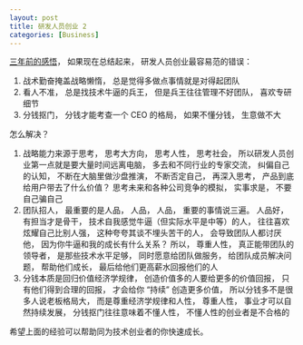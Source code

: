 ```yaml
---
layout: post
title: 研发人员创业 2
categories: [Business]
---
```



[三年前的感悟](https://manateelazycat.github.io/2021/05/23/developer-entrepreneurship/)， 如果现在总结起来， 研发人员创业最容易范的错误：

1. 战术勤奋掩盖战略懒惰， 总是觉得多做点事情就是对得起团队
2. 看人不准， 总是找技术牛逼的兵王， 但是兵王往往管理不好团队， 喜欢专研细节
3. 分钱抠门， 分钱才能考查一个 CEO 的格局， 如果不懂分钱， 生意做不大

怎么解决？

1. 战略能力来源于思考， 思考大方向， 思考人性， 思考社会， 所以研发人员创业第一点就是要大量时间远离电脑， 多去和不同行业的专家交流， 纠偏自己的认知， 不断在大脑里做沙盘推演， 不断否定自己， 再深入思考， 产品到底给用户带去了什么价值？ 思考未来和各种公司竞争的模拟， 实事求是， 不要自己骗自己
2. 团队招人， 最重要的是人品， 人品， 人品， 重要的事情说三遍。 人品好， 有担当才是骨干， 技术自我感觉牛逼（但实际水平是中等）的人， 往往喜欢炫耀自己比别人强， 这种夸夸其谈不埋头苦干的人， 会导致团队人都讨厌他， 因为你牛逼和我的成长有什么关系？ 所以， 尊重人性， 真正能带团队的领导者， 是那些技术水平足够， 同时愿意给团队做服务， 给团队成员解决问题， 帮助他们成长， 最后给他们更高薪水回报他们的人
3. 分钱本质是回归价值经济学规律， 创造价值多的人要给更多的价值回报， 只有他们得到合理的回报， 才会给你 “持续” 创造更多价值， 所以分钱多不是很多人说老板格局大， 而是尊重经济学规律和人性， 尊重人性， 事业才可以自然持续发展， 分钱抠门往往意味着不懂人性， 不懂人性的创业者是不合格的

希望上面的经验可以帮助同为技术创业者的你快速成长。
